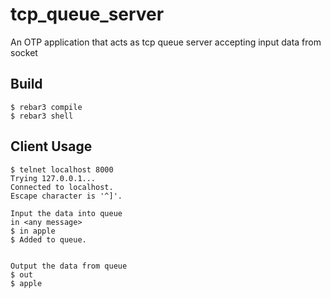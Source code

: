 tcp_queue_server
=====

An OTP application that acts as tcp queue server accepting input data from socket 

Build
-----

    $ rebar3 compile
    $ rebar3 shell


Client Usage
-----
    $ telnet localhost 8000
    Trying 127.0.0.1...
    Connected to localhost.
    Escape character is '^]'.

    Input the data into queue
    in <any message> 
    $ in apple
    $ Added to queue.


    Output the data from queue
    $ out
    $ apple
